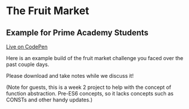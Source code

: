 # The Fruit Market  
## Example for Prime Academy Students

[Live on CodePen](https://codepen.io/docix/pen/XKRNbg)

Here is an example build of the fruit market challenge you faced over the past couple days. 

Please download and take notes while we discuss it!

(Note for guests, this is a week 2 project to help with the concept of function abstraction. Pre-ES6 concepts, so it lacks concepts such as CONSTs and other handy updates.)
